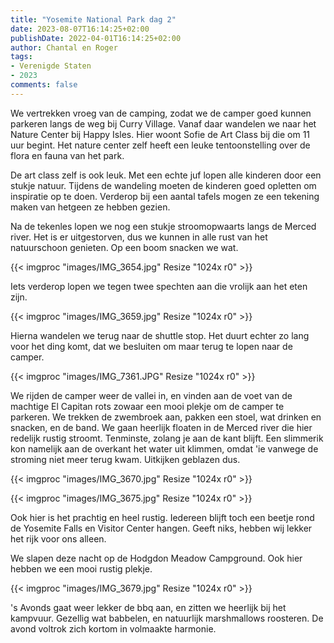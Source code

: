 ```yaml
---
title: "Yosemite National Park dag 2"
date: 2023-08-07T16:14:25+02:00
publishDate: 2022-04-01T16:14:25+02:00
author: Chantal en Roger
tags:
- Verenigde Staten
- 2023
comments: false
---
```


We vertrekken vroeg van de camping, zodat we de camper goed kunnen parkeren langs de weg bij Curry Village. Vanaf daar wandelen we naar het Nature Center bij Happy Isles. Hier woont Sofie de Art Class bij die om 11 uur begint. Het nature center zelf heeft een leuke tentoonstelling over de flora en fauna van het park.

De art class zelf is ook leuk. Met een echte juf lopen alle kinderen door een stukje natuur. Tijdens de wandeling moeten de kinderen goed opletten om inspiratie op te doen. Verderop bij een aantal tafels mogen ze een tekening maken van hetgeen ze hebben gezien.

Na de tekenles lopen we nog een stukje stroomopwaarts langs de Merced river. Het is er uitgestorven, dus we kunnen in alle rust van het natuurschoon genieten. Op een boom snacken we wat.

{{< imgproc "images/IMG_3654.jpg" Resize "1024x r0" >}}

Iets verderop lopen we tegen twee spechten aan die vrolijk aan het eten zijn.

{{< imgproc "images/IMG_3659.jpg" Resize "1024x r0" >}}

Hierna wandelen we terug naar de shuttle stop. Het duurt echter zo lang voor het ding komt, dat we besluiten om maar terug te lopen naar de camper.

{{< imgproc "images/IMG_7361.JPG" Resize "1024x r0" >}}

We rijden de camper weer de vallei in, en vinden aan de voet van de machtige El Capitan rots zowaar een mooi plekje om de camper te parkeren. We trekken de zwembroek aan, pakken een stoel, wat drinken en snacken, en de band. We gaan heerlijk floaten in de Merced river die hier redelijk rustig stroomt. Tenminste, zolang je aan de kant blijft. Een slimmerik kon namelijk aan de overkant het water uit klimmen, omdat 'ie vanwege de stroming niet meer terug kwam. Uitkijken geblazen dus.

{{< imgproc "images/IMG_3670.jpg" Resize "1024x r0" >}}

{{< imgproc "images/IMG_3675.jpg" Resize "1024x r0" >}}

Ook hier is het prachtig en heel rustig. Iedereen blijft toch een beetje rond de Yosemite Falls en Visitor Center hangen. Geeft niks, hebben wij lekker het rijk voor ons alleen.

We slapen deze nacht op de Hodgdon Meadow Campground. Ook hier hebben we een mooi rustig plekje.

{{< imgproc "images/IMG_3679.jpg" Resize "1024x r0" >}}

's Avonds gaat weer lekker de bbq aan, en zitten we heerlijk bij het kampvuur. Gezellig wat babbelen, en natuurlijk marshmallows roosteren. De avond voltrok zich kortom in volmaakte harmonie.
